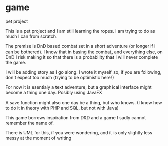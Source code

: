 # game
pet project

This is a pet project and I am still learning the ropes.
I am trying to do as much I can from scratch.

The premise is DnD based combat set in a short adventure (or longer if i can be bothered).
I know that in basing the combat, and everything else, on DnD I risk making it so that there is a probability that I will never complete the game.

I will be adding story as I go along. I wrote it myself so, if you are following, don't expect too much (trying to be optimistic here!)

For now it is esentialy a text adventure, but a graphical interface might become a thing one day. Posibly using JavaFX

A save function might also one day be a thing, but who knows.
(I know how to do it in theory with PHP and SQL, but not with Java)

This game borrows inspiration from D&D and a game I sadly cannot remember the name of. 

There is UML for this, if you were wondering, and it is only slightly less messy at the moment of writing